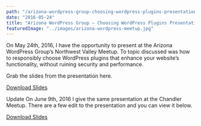 ```yaml
---
path: "/arizona-wordpress-group-choosing-wordpress-plugins-presentation"
date: "2016-05-24"
title: "Arizona WordPress Group – Choosing WordPress Plugins Presentation"
featuredImage: "../images/arizona-wordpress-meetup.jpg"
---
```


On May 24th, 2016, I have the opportunity to present at the Arizona WordPress Group’s Northwest Valley Meetup. To topic discussed was how to responsibly choose WordPress plugins that enhance your website’s functionality, without ruining security and performance.

Grab the slides from the presentation here.

[Download Slides](https://docs.google.com/presentation/d/1dwpdRBHhQ6GDAeDFwXEj_nsarN7OF0aYmdRC-vBUZtk/edit?usp=sharing)

Update
On June 9th, 2016 I give the same presentation at the Chandler Meetup. There are a few edit to the presentation and you can view it below.

[Download Slides](https://docs.google.com/presentation/d/1ue0g795XR4T70pI7CiVz7mlHBz3m-SeLcSWC_Kk0zKU/edit?usp=sharing)